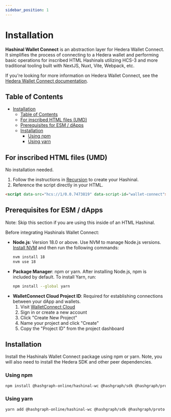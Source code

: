 ```yaml
---
sidebar_position: 1
---
```


# Installation

**Hashinal Wallet Connect** is an abstraction layer for Hedera Wallet Connect. It simplifies the process of connecting to a Hedera wallet and performing basic operations for inscribed HTML Hashinals utilizing HCS-3 and more traditional tooling built with NextJS, Nuxt, Vite, Webpack, etc.

If you're looking for more information on Hedera Wallet Connect, see the [Hedera Wallet Connect documentation](https://hwc-docs.hgraph.app/).

## Table of Contents

- [Installation](#installation)
  - [Table of Contents](#table-of-contents)
  - [For inscribed HTML files (UMD)](#for-inscribed-html-files-umd)
  - [Prerequisites for ESM / dApps](#prerequisites-for-esm--dapps)
  - [Installation](#installation-1)
    - [Using npm](#using-npm)
    - [Using yarn](#using-yarn)

## For inscribed HTML files (UMD)

No installation needed.

1. Follow the instructions in [Recursion](/standards/libraries/hashinal-wc/recursion) to create your Hashinal.
2. Reference the script directly in your HTML.

```html
<script data-src="hcs://1/0.0.7473819" data-script-id="wallet-connect"></script>
```

## Prerequisites for ESM / dApps

Note: Skip this section if you are using this inside of an HTML Hashinal.

Before integrating Hashinals Wallet Connect:

- **Node.js**: Version 18.0 or above. Use NVM to manage Node.js versions. [Install NVM](https://github.com/nvm-sh/nvm#installing-and-updating) and then run the following commands:
  ```bash
  nvm install 18
  nvm use 18
  ```
- **Package Manager**: npm or yarn. After installing Node.js, npm is included by default. To install Yarn, run:
  ```bash
  npm install --global yarn
  ```
- **WalletConnect Cloud Project ID**: Required for establishing connections between your dApp and wallets.
  1. Visit [WalletConnect Cloud](https://cloud.walletconnect.com)
  2. Sign in or create a new account
  3. Click "Create New Project"
  4. Name your project and click "Create"
  5. Copy the "Project ID" from the project dashboard

## Installation

Install the Hashinals Wallet Connect package using npm or yarn. Note, you will also need to install the Hedera SDK and other peer dependencies.

### Using npm

```bash
npm install @hashgraph-online/hashinal-wc @hashgraph/sdk @hashgraph/proto @hashgraph/hedera-wallet-connect @walletconnect/modal @walletconnect/qrcode-modal @walletconnect/utils  @walletconnect/modal-core
```

### Using yarn

```bash
yarn add @hashgraph-online/hashinal-wc @hashgraph/sdk @hashgraph/proto @hashgraph/hedera-wallet-connect @walletconnect/modal @walletconnect/qrcode-modal @walletconnect/utils  @walletconnect/modal-core
```
